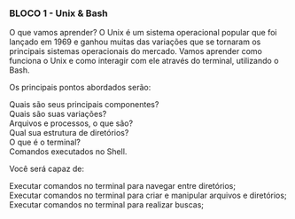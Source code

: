 ### BLOCO 1 - Unix & Bash

O que vamos aprender?
O Unix é um sistema operacional popular que foi lançado em 1969 e ganhou muitas das variações que se tornaram os principais sistemas operacionais do mercado. Vamos aprender como funciona o Unix e como interagir com ele através do terminal, utilizando o Bash.

Os principais pontos abordados serão:

Quais são seus principais componentes?\
Quais são suas variações?\
Arquivos e processos, o que são?\
Qual sua estrutura de diretórios?\
O que é o terminal?\
Comandos executados no Shell.

Você será capaz de:

Executar comandos no terminal para navegar entre diretórios;\
Executar comandos no terminal para criar e manipular arquivos e diretórios;\
Executar comandos no terminal para realizar buscas;
